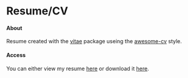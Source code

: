 # Resume/CV

#### About
Resume created with the [vitae](https://pkg.mitchelloharawild.com/vitae/) package useing the [awesome-cv](https://github.com/posquit0/Awesome-CV) style.

#### Access
You can either view my resume [here](https://github.com/christianholland/resume/blob/master/resume.pdf) or download it [here](https://github.com/christianholland/resume/raw/master/resume.pdf).